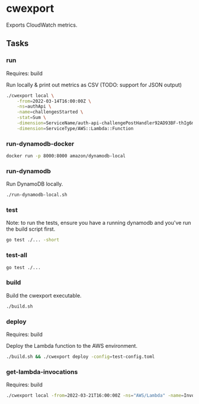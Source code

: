 # cwexport

Exports CloudWatch metrics.

## Tasks

### run

Requires: build

Run locally & print out metrics as CSV (TODO: support for JSON output)

```sh
./cwexport local \
    -from=2022-03-14T16:00:00Z \
    -ns=authApi \
    -name=challengesStarted \
    -stat=Sum \
    -dimension=ServiceName/auth-api-challengePostHandler92AD93BF-thIg6mklFAlF \
    -dimension=ServiceType/AWS::Lambda::Function
```

### run-dynamodb-docker

```sh
docker run -p 8000:8000 amazon/dynamodb-local
```

### run-dynamodb

Run DynamoDB locally.

```sh
./run-dynamodb-local.sh
```

### test

Note: to run the tests, ensure you have a running dynamodb and you've run the build script first.

```sh
go test ./... -short
```

### test-all

```sh
go test ./...
```

### build

Build the cwexport executable.

```sh
./build.sh
```

### deploy

Requires: build

Deploy the Lambda function to the AWS environment.

```sh
./build.sh && ./cwexport deploy -config=test-config.toml
```

### get-lambda-invocations

Requires: build

```sh
./cwexport local -from=2022-03-21T16:00:00Z -ns="AWS/Lambda" -name=Invocations -stat=Sum
```
